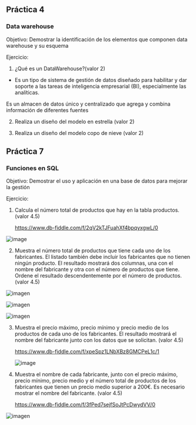 
## Práctica 4
### Data warehouse

Objetivo: Demostrar la identificación de los elementos que componen data warehouse y
su esquema

Ejercicio:

1. ¿Qué es un DataWarehouse?(valor 2)

  *  Es un tipo de sistema de gestión de datos diseñado para habilitar y dar soporte a
     las tareas de inteligencia empresarial (BI), especialmente las analíticas.


   Es un almacen de datos único y centralizado que agrega y combina información de diferentes fuentes

2. Realiza un diseño del modelo en estrella (valor 2)

    

3. Realiza un diseño del modelo copo de nieve (valor 2)


## Práctica 7
### Funciones en SQL
Objetivo: Demostrar el uso y aplicación en una base de datos para mejorar la gestión

Ejercicio:

1. Calcula el número total de productos que hay en la tabla productos. (valor 4.5)

   https://www.db-fiddle.com/f/2qV2kTJFuahXf4bpqyxgwL/0
   
   
  ![image](https://user-images.githubusercontent.com/101213081/176955673-fff36c53-af84-4de1-9832-2cc0629d8f34.png)



2. Muestra el número total de productos que tiene cada uno de los fabricantes. El listado
también debe incluir los fabricantes que no tienen ningún producto. El resultado
mostrará dos columnas, una con el nombre del fabricante y otra con el número de
productos que tiene. Ordene el resultado descendentemente por el número de
productos. (valor 4.5)  

  ![imagen](https://user-images.githubusercontent.com/101213081/177846246-b894b981-5322-456a-a760-4b50866a966a.png)
  
  ![imagen](https://user-images.githubusercontent.com/101213081/177846541-0324bbae-6391-4043-8198-b5af654a4b02.png)

  ![imagen](https://user-images.githubusercontent.com/101213081/177847273-8e42cc04-2a02-4f61-af1b-7e0e3d2ec3b2.png)




3. Muestra el precio máximo, precio mínimo y precio medio de los productos de cada
uno de los fabricantes. El resultado mostrará el nombre del fabricante junto con los
datos que se solicitan. (valor 4.5)

   https://www.db-fiddle.com/f/xpeSpz1LNbXBz8GMCPeL1c/1


   ![image](https://user-images.githubusercontent.com/101213081/177852953-d71c7794-cf47-4352-abcb-5df483de5898.png)


4. Muestra el nombre de cada fabricante, junto con el precio máximo, precio mínimo,
precio medio y el número total de productos de los fabricantes que tienen un precio
medio superior a 200€. Es necesario mostrar el nombre del fabricante. (valor 4.5)

   https://www.db-fiddle.com/f/3fPed7sejfSoJtPcDwydVV/0
    

  ![imagen](https://user-images.githubusercontent.com/101213081/177860009-2a203a2a-50a8-493d-b1a6-b5e0416cde92.png)


  


